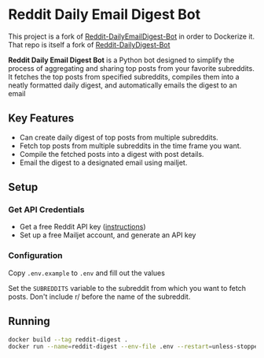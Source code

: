 # Reddit Daily Email Digest Bot

This project is a fork of [Reddit-DailyEmailDigest-Bot](https://github.com/VenturaFranklin/Reddit-DailyEmailDigest-Bot) in order to Dockerize it. That repo is itself a fork of [Reddit-DailyDigest-Bot](https://github.com/ni5arga/Reddit-DailyDigest-Bot)

**Reddit Daily Email Digest Bot** is a Python bot designed to simplify the process of aggregating and sharing top posts from your favorite subreddits. It fetches the top posts from specified subreddits, compiles them into a neatly formatted daily digest, and automatically emails the digest to an email

## Key Features

- Can create daily digest of top posts from multiple subreddits.
- Fetch top posts from multiple subreddits in the time frame you want.
- Compile the fetched posts into a digest with post details.
- Email the digest to a designated email using mailjet.

## Setup

### Get API Credentials

* Get a free Reddit API key ([instructions](https://www.jcchouinard.com/reddit-api/))
* Set up a free Mailjet account, and generate an API key

### Configuration
Copy `.env.example` to `.env` and fill out the values

Set the `SUBREDDITS` variable to the subreddit from which you want to fetch posts. Don't include r/ before the name of the subreddit.

## Running

```bash
docker build --tag reddit-digest .
docker run --name=reddit-digest --env-file .env --restart=unless-stopped reddit-digest
```
